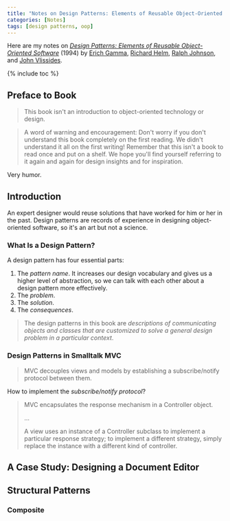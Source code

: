 ```yaml
---
title: "Notes on Design Patterns: Elements of Reusable Object-Oriented Software"
categories: [Notes]
tags: [design patterns, oop]
---
```


Here are my notes on [*Design Patterns: Elements of Reusable Object-Oriented Software*](https://www.amazon.com/dp/0201633612) (1994) by [Erich Gamma](https://twitter.com/erichgamma), [Richard Helm](https://de.wikipedia.org/wiki/Richard_Helm), [Ralph Johnson](https://en.wikipedia.org/wiki/Ralph_Johnson_(computer_scientist)), and [John Vlissides](https://en.wikipedia.org/wiki/John_Vlissides).

{% include toc %}

## Preface to Book

> This book isn't an introduction to object-oriented technology or design.

> A word of warning and encouragement: Don't worry if you don't understand this book completely on the first reading. We didn't understand it all on the first writing! Remember that this isn't a book to read once and put on a shelf. We hope you'll find yourself referring to it again and again for design insights and for inspiration.

Very humor.

## Introduction

An expert designer would reuse solutions that have worked for him or her in the past. Design patterns are records of experience in designing object-oriented software, so it's an art but not a science.

### What Is a Design Pattern?

A design pattern has four essential parts:

1. The *pattern name*. It increases our design vocabulary and gives us a higher level of abstraction, so we can talk with each other about a design pattern more effectively.
2. The *problem*.
3. The *solution*.
4. The *consequences*.

> The design patterns in this book are *descriptions of communicating objects and classes that are customized to solve a general design problem in a particular context*.

### Design Patterns in Smalltalk MVC

> MVC decouples views and models by establishing a subscribe/notify protocol between them.

How to implement the *subscribe/notify protocol*?

> MVC encapsulates the response mechanism in a Controller object.
> 
> ...
> 
> A view uses an instance of a Controller subclass to implement a particular response strategy; to implement a different strategy, simply replace the instance with a different kind of controller.

## A Case Study: Designing a Document Editor

## Structural Patterns

### Composite

